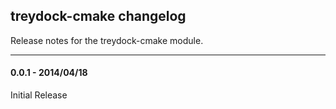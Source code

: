 ## treydock-cmake changelog

Release notes for the treydock-cmake module.

------------------------------------------

#### 0.0.1 - 2014/04/18

Initial Release
